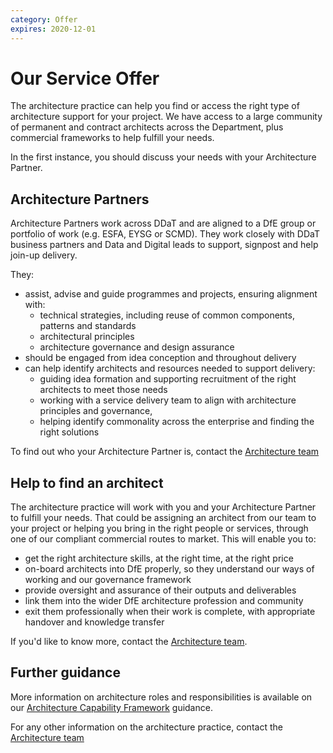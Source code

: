 ```yaml
---
category: Offer
expires: 2020-12-01
---
```


# Our Service Offer

The architecture practice can help you find or access the right type of architecture support for your project.
We have access to a large community of permanent and contract architects across the Department, plus commercial frameworks to help fulfill your needs.

In the first instance, you should discuss your needs with your Architecture Partner.

## Architecture Partners

Architecture Partners work across DDaT and are aligned to a DfE group or portfolio of work (e.g. ESFA, EYSG or SCMD). They work closely with DDaT business partners and Data and Digital leads to support, signpost and help join-up delivery.

They:

- assist, advise and guide programmes and projects, ensuring alignment with:
  - technical strategies, including reuse of common components, patterns and standards
  - architectural principles
  - architecture governance and design assurance
- should be engaged from idea conception and throughout delivery
- can help identify architects and resources needed to support delivery:
  - guiding idea formation and supporting recruitment of the right architects to meet those needs  
  - working with a service delivery team to align with architecture principles and governance,
  - helping identify commonality across the enterprise and finding the right solutions

To find out who your Architecture Partner is, contact the [Architecture team](mailto:architecture.services@education.gov.uk)

## Help to find an architect

The architecture practice will work with you and your Architecture Partner to fulfill your needs. That could be assigning an architect from our team to your project or helping you bring in the right people or services, through one of our compliant commercial routes to market. This will enable you to:
- get the right architecture skills, at the right time, at the right price
- on-board architects into DfE properly, so they understand our ways of working and our governance framework
- provide oversight and assurance of their outputs and deliverables
- link them into the wider DfE architecture profession and community
- exit them professionally when their work is complete, with appropriate handover and knowledge transfer

If you'd like to know more, contact the [Architecture team](mailto:architecture.services@education.gov.uk).

## Further guidance

More information on architecture roles and responsibilities is available on our [Architecture Capability Framework](../../capability/architecture-capability-framework/) guidance.

For any other information on the architecture practice, contact the [Architecture team](mailto:architecture.services@education.gov.uk)
